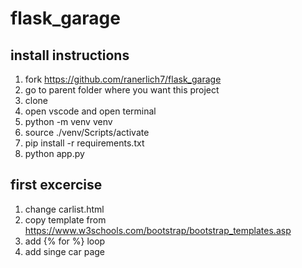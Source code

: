 # flask_garage
## install instructions
1. fork https://github.com/ranerlich7/flask_garage
2. go to parent folder where you want this project
3. clone
4. open vscode and open terminal
5. python -m venv venv
6. source ./venv/Scripts/activate
7. pip install -r requirements.txt
8. python app.py

## first excercise
1. change carlist.html 
2. copy template from https://www.w3schools.com/bootstrap/bootstrap_templates.asp
3. add {% for %} loop
4. add singe car page

